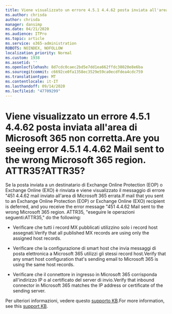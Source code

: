 ```yaml
---
title: Viene visualizzato un errore 4.5.1 4.4.62 posta inviata all'area di Microsoft 365 non corretta. ATTR35?
ms.author: chrisda
author: chrisda
manager: dansimp
ms.date: 04/21/2020
ms.audience: ITPro
ms.topic: article
ms.service: o365-administration
ROBOTS: NOINDEX, NOFOLLOW
localization_priority: Normal
ms.custom: 1938
ms.assetid: ''
ms.openlocfilehash: 8d7cdc0caec2bd5e7dd1ea662ffdc38020e8e6ba
ms.sourcegitcommit: c6692ce0fa1358ec3529e59ca0ecdfdea4cdc759
ms.translationtype: MT
ms.contentlocale: it-IT
ms.lasthandoff: 09/14/2020
ms.locfileid: "47709299"
---
```

# <a name="are-you-seeing-error-451-4462-mail-sent-to-the-wrong-microsoft-365-region-attr35"></a><span data-ttu-id="f5779-103">Viene visualizzato un errore 4.5.1 4.4.62 posta inviata all'area di Microsoft 365 non corretta.</span><span class="sxs-lookup"><span data-stu-id="f5779-103">Are you seeing error 4.5.1 4.4.62 Mail sent to the wrong Microsoft 365 region.</span></span> <span data-ttu-id="f5779-104">ATTR35?</span><span class="sxs-lookup"><span data-stu-id="f5779-104">ATTR35?</span></span>

<span data-ttu-id="f5779-105">Se la posta inviata a un destinatario di Exchange Online Protection (EOP) o Exchange Online (EXO) è rinviata e viene visualizzato il messaggio di errore "451 4.4.62 mail inviato all'area di Microsoft 365 errata.</span><span class="sxs-lookup"><span data-stu-id="f5779-105">If mail that you sent to an Exchange Online Protection (EOP) or Exchange Online (EXO) recipient is deferred, and you receive the error message "451 4.4.62 Mail sent to the wrong Microsoft 365 region.</span></span> <span data-ttu-id="f5779-106">ATTR35, "eseguire le operazioni seguenti:</span><span class="sxs-lookup"><span data-stu-id="f5779-106">ATTR35," do the following:</span></span>

- <span data-ttu-id="f5779-107">Verificare che tutti i record MX pubblicati utilizzino solo i record host assegnati.</span><span class="sxs-lookup"><span data-stu-id="f5779-107">Verify that all published MX records are using only the assigned host records.</span></span>

- <span data-ttu-id="f5779-108">Verificare che la configurazione di smart host che invia messaggi di posta elettronica a Microsoft 365 utilizzi gli stessi record host.</span><span class="sxs-lookup"><span data-stu-id="f5779-108">Verify that any smart host configuration that's sending email to Microsoft 365 is using the same host records.</span></span>

- <span data-ttu-id="f5779-109">Verificare che il connettore in ingresso in Microsoft 365 corrisponda all'indirizzo IP o al certificato del server di invio.</span><span class="sxs-lookup"><span data-stu-id="f5779-109">Verify that inbound connector in Microsoft 365 matches the IP address or certificate of the sending server.</span></span>

<span data-ttu-id="f5779-110">Per ulteriori informazioni, vedere questo [supporto KB](https://support.microsoft.com/help/4057301/attr35-response-code-when-mail-is-sent-to-eop-exo).</span><span class="sxs-lookup"><span data-stu-id="f5779-110">For more information, see this [support KB](https://support.microsoft.com/help/4057301/attr35-response-code-when-mail-is-sent-to-eop-exo).</span></span>
